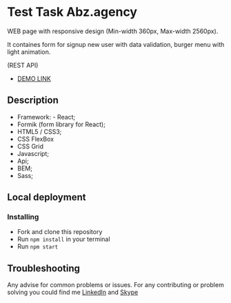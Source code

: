 # Test Task Abz.agency

WEB page with responsive design (Min-width 360px, Max-width 2560px).

It containes form for signup new user with data validation, burger menu with light animation.

(REST API)

- [DEMO LINK](https://evolokhin.github.io/abz_test/)

## Description
- Framework: - React;
- Formik (form library for React);
- HTML5 / CSS3;
- CSS FlexBox
- CSS Grid
- Javascript;
- Api;
- BEM;
- Sass;

## Local deployment

### Installing
* Fork and clone this repository
* Run `npm install` in your terminal
* Run `npm start`

## Troubleshooting

Any advise for common problems or issues.
For any contributing or problem solving you could find me [LinkedIn](https://www.linkedin.com/in/yevhenii-volokhin-35250994/) and [Skype](https://join.skype.com/invite/cRzoxrymg4vx)
